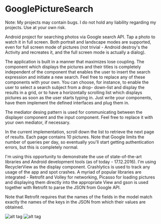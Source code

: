 # GooglePictureSearch
Note: My projects may contain bugs. I do not hold any liability regarding my projects. Use at your own risk.

Android project for searching photos via Google search API. Tap a photo to watch it in full screen. Both portrait and landscape modes are
supported, even for full screen mode of pictures (not trivial - Android destroy's the Activity and recreates it, and the full screen mode
is actually a dialog).

The application is built in a manner that maximizes lose coupling. The component which displays the pictures and their titles is
completely independent of the component that enables the user to insert the search expression and initiate a new search. Feel free to
replace any of these components with your own. You can choose, for instance, to enable the user to select a search subject from a drop-
down-list and display the results in a grid, or to have a horizontally scrolling list which displays pictures as soon as the user starts
typing in. Just write your components, have them implement the defined interfaces and plug them in.

The mediator desing pattern is used for communicating between the displayer component and the input component. Feel free to replace it
with your own mediator, if necessary.

In the current implementation, scroll down the list to retrieve the next page of results. Each page contains 10 pictures. Note that Google
limits the number of queries per day, so eventually you'll start getting authentication errors, but this is completely normal.

I'm using this opportunity to demonstrate the use of state-of-the-art libraries and Android development tools (as of today - 17.12.2016).
I'm using RecyclerView as the display component. Crashlytics is used to track any usage of the app and spot crashes. A myriad of popular
libraries are integrated - Retrofit and Volley for networking, Picasso for loading pictures and displaying them directly into the
appropriate View and gson is used together with Retrofit to parse the JSON from Google API.

Note that Retrofit requires that the names of the fields in the model match exactly the names of the keys in the JSON from which their
values are obtained.

![alt tag](https://cloud.githubusercontent.com/assets/14920433/21288201/3d854f7a-c485-11e6-8b8d-f3a41d7f7347.png)
![alt tag](https://cloud.githubusercontent.com/assets/14920433/21288203/43efe1cc-c485-11e6-9035-f78396413a93.png)
